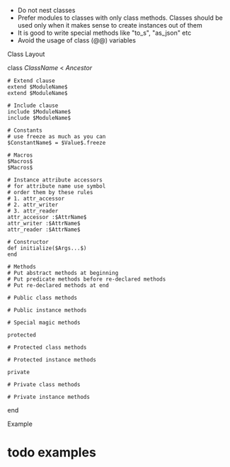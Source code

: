 - Do not nest classes
- Prefer modules to classes with only class methods. Classes should be used only when it makes sense to create instances out of them
- It is good to write special methods like "to_s", "as_json" etc
- Avoid the usage of class (@@) variables

Class Layout

class $ClassName$ < $Ancestor$

    # Extend clause
    extend $ModuleName$
    extend $ModuleName$

    # Include clause
    include $ModuleName$
    include $ModuleName$

    # Constants
    # use freeze as much as you can
    $ConstantName$ = $Value$.freeze

    # Macros
    $Macros$
    $Macros$

    # Instance attribute accessors
    # for attribute name use symbol
    # order them by these rules
    # 1. attr_accessor
    # 2. attr_writer
    # 3. attr_reader
    attr_accessor :$AttrName$
    attr_writer :$AttrName$
    attr_reader :$AttrName$

    # Constructor
    def initialize($Args...$)
    end

    # Methods
    # Put abstract methods at beginning
    # Put predicate methods before re-declared methods
    # Put re-declared methods at end

    # Public class methods

    # Public instance methods

    # Special magic methods

    protected

    # Protected class methods

    # Protected instance methods

    private

    # Private class methods

    # Private instance methods

end

Example

# todo examples